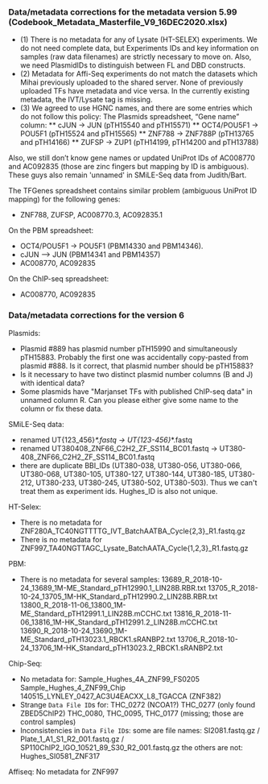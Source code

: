 ### Data/metadata corrections for the metadata version 5.99 (Codebook_Metadata_Masterfile_V9_16DEC2020.xlsx)

* (1) There is no metadata for any of Lysate (HT-SELEX) experiments. We do not need complete data, but Experiments IDs and key information on samples (raw data filenames) are strictly necessary to move on. Also, we need PlasmidIDs to distinguish between FL and DBD constructs.
* (2) Metadata for Affi-Seq experiments do not match the datasets which Mihai previously uploaded to the shared server. None of previously uploaded TFs have metadata and vice versa. In the currently existing metadata, the IVT/Lysate tag is missing.
* (3) We agreed to use HGNC names, and there are some entries which do not follow this policy:
  The Plasmids spreadsheet, “Gene name” column: 
** cJUN →  JUN (pTH15540 and pTH15571)
** OCT4/POU5F1 → POU5F1 (pTH15524 and pTH15565)
** ZNF788 → ZNF788P (pTH13765 and pTH14166)
** ZUFSP → ZUP1 (pTH14199, pTH14200 and pTH13788)

Also, we still don’t know gene names or updated UniProt IDs of AC008770 and AC092835 (those are zinc fingers but mapping by ID is ambiguous). These guys also remain 'unnamed' in SMiLE-Seq data from Judith/Bart.

The TFGenes spreadsheet contains similar problem (ambiguous UniProt ID mapping) for the following genes:
* ZNF788, ZUFSP, AC008770.3, AC092835.1

On the PBM spreadsheet:
* OCT4/POU5F1 → POU5F1 (PBM14330 and PBM14346).
* cJUN --> JUN (PBM14341 and PBM14357)
* AC008770, AC092835

On the ChIP-seq spreadsheet:
* AC008770, AC092835

### Data/metadata corrections for the version 6

Plasmids:
- Plasmid #889 has plasmid number pTH15990 and simultaneously pTH15883. Probably the first one was accidentally copy-pasted from plasmid #888. Is it correct, that plasmid number should be pTH15883?
- Is it necessary to have two distinct plasmid number columns (B and J) with identical data?
- Some plasmids have "Marjanset TFs with published ChIP-seq data" in unnamed column R. Can you please either give some name to the column or fix these data.


SMiLE-Seq data:
- renamed UT{123_456}_*.fastq -> UT{123-456}_*.fastq
- renamed UT380408_ZNF66_C2H2_ZF_SS114_BC01.fastq -> UT380-408_ZNF66_C2H2_ZF_SS114_BC01.fastq
- there are duplicate BBI_IDs (UT380-038, UT380-056, UT380-066, UT380-068, UT380-105, UT380-127, UT380-144, UT380-185, UT380-212, UT380-233, UT380-245, UT380-502, UT380-503). Thus we can't treat them as experiment ids. Hughes_ID is also not unique.


HT-Selex:
- There is no metadata for ZNF280A_TC40NGTTTTG_IVT_BatchAATBA_Cycle{2,3}_R1.fastq.gz
- There is no metadata for ZNF997_TA40NGTTAGC_Lysate_BatchAATA_Cycle{1,2,3}_R1.fastq.gz


PBM:
- There is no metadata for several samples:
	13689_R_2018-10-24_13689_1M-ME_Standard_pTH12990.1_LIN28B.RBR.txt
	13705_R_2018-10-24_13705_1M-HK_Standard_pTH12990.2_LIN28B.RBR.txt
	13800_R_2018-11-06_13800_1M-ME_Standard_pTH12991.1_LIN28B.mCCHC.txt
	13816_R_2018-11-06_13816_1M-HK_Standard_pTH12991.2_LIN28B.mCCHC.txt
	13690_R_2018-10-24_13690_1M-ME_Standard_pTH13023.1_RBCK1.sRANBP2.txt
	13706_R_2018-10-24_13706_1M-HK_Standard_pTH13023.2_RBCK1.sRANBP2.txt

Chip-Seq:
- No metadata for:
	Sample_Hughes_4A_ZNF99_FS0205
	Sample_Hughes_4_ZNF99_Chip
	140515_LYNLEY_0427_AC3U4EACXX_L8_TGACCA (ZNF382)
- Strange `Data File ID`s for:
	THC_0272 (NCOA1?)
	THC_0277 (only found ZBED5ChIP2)
	THC_0080, THC_0095, THC_0177 (missing; those are control samples)
- Inconsistencies in `Data File ID`s:
	some are file names: SI2081.fastq.gz / Plate_1_A1_S1_R2_001.fastq.gz / SP110ChIP2_IGO_10521_89_S30_R2_001.fastq.gz
	the others are not: Hughes_SI0581_ZNF317

Affiseq:
	No metadata for ZNF997
